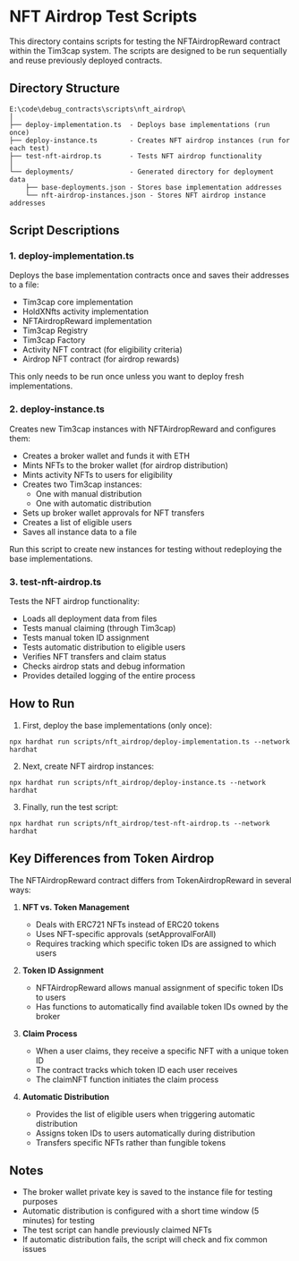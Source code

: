 # NFT Airdrop Test Scripts

This directory contains scripts for testing the NFTAirdropReward contract within the Tim3cap system. The scripts are designed to be run sequentially and reuse previously deployed contracts.

## Directory Structure

```
E:\code\debug_contracts\scripts\nft_airdrop\
│
├── deploy-implementation.ts  - Deploys base implementations (run once)
├── deploy-instance.ts        - Creates NFT airdrop instances (run for each test)
├── test-nft-airdrop.ts       - Tests NFT airdrop functionality
│
└── deployments/              - Generated directory for deployment data 
    ├── base-deployments.json - Stores base implementation addresses
    └── nft-airdrop-instances.json - Stores NFT airdrop instance addresses
```

## Script Descriptions

### 1. deploy-implementation.ts

Deploys the base implementation contracts once and saves their addresses to a file:

- Tim3cap core implementation
- HoldXNfts activity implementation
- NFTAirdropReward implementation
- Tim3cap Registry
- Tim3cap Factory
- Activity NFT contract (for eligibility criteria)
- Airdrop NFT contract (for airdrop rewards)

This only needs to be run once unless you want to deploy fresh implementations.

### 2. deploy-instance.ts

Creates new Tim3cap instances with NFTAirdropReward and configures them:

- Creates a broker wallet and funds it with ETH
- Mints NFTs to the broker wallet (for airdrop distribution)
- Mints activity NFTs to users for eligibility
- Creates two Tim3cap instances:
  - One with manual distribution
  - One with automatic distribution
- Sets up broker wallet approvals for NFT transfers
- Creates a list of eligible users
- Saves all instance data to a file

Run this script to create new instances for testing without redeploying the base implementations.

### 3. test-nft-airdrop.ts

Tests the NFT airdrop functionality:

- Loads all deployment data from files
- Tests manual claiming (through Tim3cap)
- Tests manual token ID assignment
- Tests automatic distribution to eligible users
- Verifies NFT transfers and claim status
- Checks airdrop stats and debug information
- Provides detailed logging of the entire process

## How to Run

1. First, deploy the base implementations (only once):

```
npx hardhat run scripts/nft_airdrop/deploy-implementation.ts --network hardhat
```

2. Next, create NFT airdrop instances:

```
npx hardhat run scripts/nft_airdrop/deploy-instance.ts --network hardhat
```

3. Finally, run the test script:

```
npx hardhat run scripts/nft_airdrop/test-nft-airdrop.ts --network hardhat
```

## Key Differences from Token Airdrop

The NFTAirdropReward contract differs from TokenAirdropReward in several ways:

1. **NFT vs. Token Management**
   - Deals with ERC721 NFTs instead of ERC20 tokens
   - Uses NFT-specific approvals (setApprovalForAll)
   - Requires tracking which specific token IDs are assigned to which users

2. **Token ID Assignment**
   - NFTAirdropReward allows manual assignment of specific token IDs to users
   - Has functions to automatically find available token IDs owned by the broker

3. **Claim Process**
   - When a user claims, they receive a specific NFT with a unique token ID
   - The contract tracks which token ID each user receives
   - The claimNFT function initiates the claim process

4. **Automatic Distribution**
   - Provides the list of eligible users when triggering automatic distribution
   - Assigns token IDs to users automatically during distribution
   - Transfers specific NFTs rather than fungible tokens

## Notes

- The broker wallet private key is saved to the instance file for testing purposes
- Automatic distribution is configured with a short time window (5 minutes) for testing
- The test script can handle previously claimed NFTs
- If automatic distribution fails, the script will check and fix common issues
